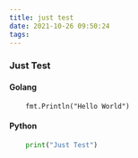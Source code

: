 ```yaml
---
title: just test
date: 2021-10-26 09:50:24
tags: 
---
```


### Just Test

#### Golang

```golang
	fmt.Println("Hello World")
```
#### Python
```python
	print("Just Test")
```

